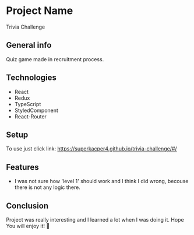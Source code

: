 # Project Name
Trivia Challenge

## General info
Quiz game made in recruitment process.

## Technologies
* React
* Redux
* TypeScript
* StyledComponent
* React-Router

## Setup
To use just click link: https://superkacper4.github.io/trivia-challenge/#/

## Features
* I was not sure how 'level 1' should work and I think I did wrong, becouse there is not any logic there.

## Conclusion
Project was really interesting and I learned a lot when I was doing it. Hope You will enjoy it! 🤗
